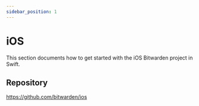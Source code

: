 ```yaml
---
sidebar_position: 1
---
```


# iOS

This section documents how to get started with the iOS Bitwarden project in Swift.

## Repository

https://github.com/bitwarden/ios
